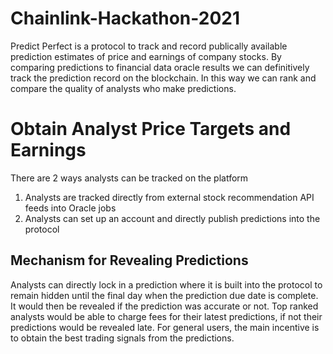 # Chainlink-Hackathon-2021
Predict Perfect is a protocol to track and record publically available prediction estimates of price and earnings of company stocks. By comparing predictions to financial data oracle results we can definitively track the prediction record on the blockchain. In this way we can rank and compare the quality of analysts who make predictions.

# Obtain Analyst Price Targets and Earnings

There are 2 ways analysts can be tracked on the platform
1) Analysts are tracked directly from external stock recommendation API feeds into Oracle jobs
2) Analysts can set up an account and directly publish predictions into the protocol

## Mechanism for Revealing Predictions

Analysts can directly lock in a prediction where it is built into the protocol to remain hidden until the final day when the prediction due date is complete. It would then be revealed if the prediction was accurate or not. Top ranked analysts would be able to charge fees for their latest predictions, if not their predictions would be revealed late. For general users, the main incentive is to obtain the best trading signals from the predictions.
